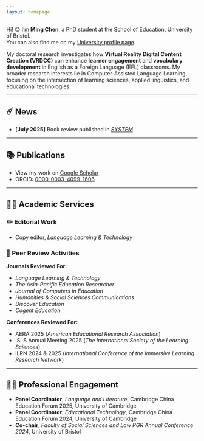 ```yaml
---
layout: homepage
---
```


Hi! 😊 I’m **Ming Chen**, a PhD student at the School of Education, University of Bristol.  
You can also find me on my [University profile page](https://research-information.bris.ac.uk/en/persons/ming-chen).

My doctoral research investigates how **Virtual Reality Digital Content Creation (VRDCC)** can enhance **learner engagement** and **vocabulary development** in English as a Foreign Language (EFL) classrooms. My broader research interests lie in Computer-Assisted Language Learning, focusing on the intersection of learning sciences, applied linguistics, and educational technologies.

---

## ☄️ News  
- **[July 2025]** Book review published in *[SYSTEM](https://doi.org/10.1016/j.system.2025.103758)*

---

## 📚 Publications  
- View my work on [Google Scholar](https://scholar.google.com/citations?user=bhmuN8YAAAAJ&hl=en)  
- ORCID: [0000-0003-4099-1606](https://orcid.org/0000-0003-4099-1606)

---

## 🧑‍🏫 Academic Services  

### ✏️ Editorial Work  
- Copy editor, *Language Learning & Technology*

### 📝 Peer Review Activities  
**Journals Reviewed For:**  
- *Language Learning & Technology*  
- *The Asia-Pacific Education Researcher*  
- *Journal of Computers in Education*
- *Humanities & Social Sciences Communications*
- *Discover Education*
- *Cogent Education*

**Conferences Reviewed For:**  
- AERA 2025 (*American Educational Research Association*)
- ISLS Annual Meeting 2025 (*The International Society of the Learning Sciences*)
- iLRN 2024 & 2025 (*International Conference of the Immersive Learning Research Network*)

---

## 🧑‍🌾 Professional Engagement  

- **Panel Coordinator**, *Language and Literature*, Cambridge China Education Forum 2025, University of Cambridge  
- **Panel Coordinator**, *Educational Technology*, Cambridge China Education Forum 2024, University of Cambridge  
- **Co-chair**, *Faculty of Social Sciences and Law PGR Annual Conference 2024*, University of Bristol

